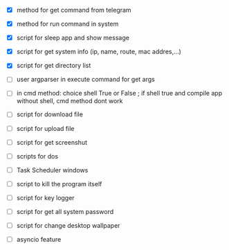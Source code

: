 - [x] method for get command from telegram
- [x] method for run command in system
- [x] script for sleep app and show message
- [x] script for get system info (ip, name, route, mac addres,...)
- [x] script for get directory list 
- [ ] user argparser in execute command for get args
- [ ] in cmd method: choice shell True or False ; if shell true and compile app without shell, cmd method dont work
- [ ] script for download file
- [ ] script for upload file
- [ ] script for get screenshut
- [ ] scripts for dos
- [ ] Task Scheduler windows
- [ ] script to kill the program itself 
- [ ] script for key logger
- [ ] script for get all system password
- [ ] script for change desktop wallpaper
- [ ] asyncio feature


